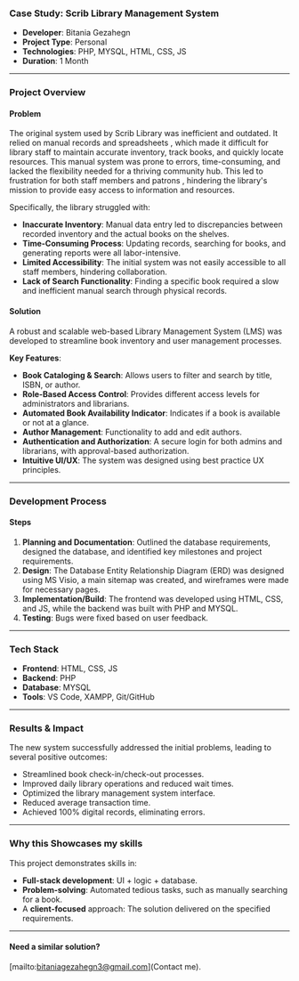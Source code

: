 ### Case Study: Scrib Library Management System

* **Developer**: Bitania Gezahegn 
* **Project Type**: Personal 
* **Technologies**: PHP, MYSQL, HTML, CSS, JS 
* **Duration**: 1 Month 

***

### Project Overview

#### Problem

The original system used by Scrib Library was inefficient and outdated. It relied on manual records and spreadsheets , which made it difficult for library staff to maintain accurate inventory, track books, and quickly locate resources. This manual system was prone to errors, time-consuming, and lacked the flexibility needed for a thriving community hub. This led to frustration for both staff members and patrons , hindering the library's mission to provide easy access to information and resources.

Specifically, the library struggled with:

* **Inaccurate Inventory**: Manual data entry led to discrepancies between recorded inventory and the actual books on the shelves.
* **Time-Consuming Process**: Updating records, searching for books, and generating reports were all labor-intensive.
* **Limited Accessibility**: The initial system was not easily accessible to all staff members, hindering collaboration.
* **Lack of Search Functionality**: Finding a specific book required a slow and inefficient manual search through physical records.

#### Solution

A robust and scalable web-based Library Management System (LMS) was developed to streamline book inventory and user management processes.

**Key Features**:

* **Book Cataloging & Search**: Allows users to filter and search by title, ISBN, or author.
* **Role-Based Access Control**: Provides different access levels for administrators and librarians.
* **Automated Book Availability Indicator**: Indicates if a book is available or not at a glance.
* **Author Management**: Functionality to add and edit authors.
* **Authentication and Authorization**: A secure login for both admins and librarians, with approval-based authorization.
* **Intuitive UI/UX**: The system was designed using best practice UX principles.

***

### Development Process

#### Steps

1.  **Planning and Documentation**: Outlined the database requirements, designed the database, and identified key milestones and project requirements.
2.  **Design**: The Database Entity Relationship Diagram (ERD) was designed using MS Visio, a main sitemap was created, and wireframes were made for necessary pages.
3.  **Implementation/Build**: The frontend was developed using HTML, CSS, and JS, while the backend was built with PHP and MYSQL.
4.  **Testing**: Bugs were fixed based on user feedback.

***

### Tech Stack

* **Frontend**: HTML, CSS, JS 
* **Backend**: PHP 
* **Database**: MYSQL 
* **Tools**: VS Code, XAMPP, Git/GitHub 

***

### Results & Impact

The new system successfully addressed the initial problems, leading to several positive outcomes:

* Streamlined book check-in/check-out processes.
* Improved daily library operations and reduced wait times.
* Optimized the library management system interface.
* Reduced average transaction time.
* Achieved 100% digital records, eliminating errors.

***

### Why this Showcases my skills

This project demonstrates skills in:

* **Full-stack development**: UI + logic + database.
* **Problem-solving**: Automated tedious tasks, such as manually searching for a book.
* A **client-focused** approach: The solution delivered on the specified requirements.

***

#### Need a similar solution?
[mailto:bitaniagezahegn3@gmail.com](Contact me).
